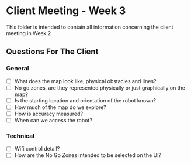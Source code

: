 # Client Meeting - Week 3
This folder is intended to contain all information concerning the client meeting in Week 2

## Questions For The Client

### General
- [ ] What does the map look like, physical obstacles and lines?
- [ ] No go zones, are they represented physically or just graphically on the map?
- [ ] Is the starting location and orientation of the robot known?
- [ ] How much of the map do we explore?
- [ ] How is accuracy measured?
- [ ] When can we access the robot?

### Technical
- [ ] Wifi control detail?
- [ ] How are the No Go Zones intended to be selected on the UI?
